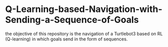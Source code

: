 # Q-Learning-based-Navigation-with-Sending-a-Sequence-of-Goals
the objective of this repository is the navigation of a Turtlebot3 based on RL (Q-learning) in which goals send in the form of sequences.
